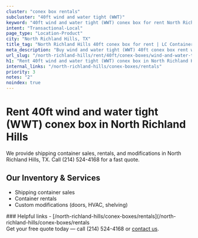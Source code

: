```yaml
---
cluster: "conex box rentals"
subcluster: "40ft wind and water tight (WWT)"
keyword: "40ft wind and water tight (WWT) conex box for rent North Richland Hills, TX"
intent: "Transactional-Local"
page_type: "Location-Product"
city: "North Richland Hills, TX"
title_tag: "North Richland Hills 40ft conex box for rent | LC Container"
meta_description: "Buy wind and water tight (WWT) 40ft conex box rent with local delivery in North Richland Hills, TX. LC Container — local Since 2003. Request a fast quote today."
url_slug: "/north-richland-hills/rent/40ft/conex-boxes/wind-and-water-tight-wwt"
h1: "Rent 40ft wind and water tight (WWT) conex box in North Richland Hills"
internal_links: "/north-richland-hills/conex-boxes/rentals"
priority: 3
notes: "2"
noindex: true
---
```


# Rent 40ft wind and water tight (WWT) conex box in North Richland Hills

We provide shipping container sales, rentals, and modifications in North Richland Hills, TX. Call (214) 524-4168 for a fast quote.

## Our Inventory & Services
- Shipping container sales
- Container rentals
- Custom modifications (doors, HVAC, shelving)

<div data-section="internal-links">
### Helpful links
- [/north-richland-hills/conex-boxes/rentals](/north-richland-hills/conex-boxes/rentals
</div>

<div data-section="cta">
Get your free quote today — call (214) 524-4168 or <a href="/contact">contact us</a>.
</div>

<script type="application/ld+json">{"@context":"https://schema.org","@type":"FAQPage","mainEntity":[{"@type":"Question","name":"How much does delivery cost in North Richland Hills, TX?","acceptedAnswer":{"@type":"Answer","text":"Delivery costs vary by distance and container size. Most deliveries in North Richland Hills, TX range from $150-$300. Call (214) 524-4168 for an exact quote based on your specific location."}},{"@type":"Question","name":"Do you offer financing or payment plans?","acceptedAnswer":{"@type":"Answer","text":"We accept major credit cards, checks, and can discuss commercial terms for bulk purchases. Call (214) 524-4168 to discuss options."}},{"@type":"Question","name":"Can you customize containers in North Richland Hills, TX?","acceptedAnswer":{"@type":"Answer","text":"Yes — we perform modifications like doors, HVAC, insulation, and shelving. Request a custom quote at (214) 524-4168 or via our contact form."}}]}</script>
